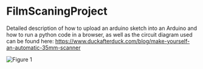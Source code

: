 # FilmScaningProject

Detailed description of how to upload an arduino sketch into an Arduino and how to run a python code in a browser, as well as the circuit diagram used can be found here: https://www.duckafterduck.com/blog/make-yourself-an-automatic-35mm-scanner

![Figure 1](https://user-images.githubusercontent.com/20731547/107440359-7b239180-6b01-11eb-9515-db5beb3c056b.jpg)
